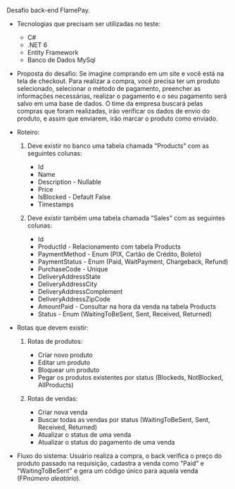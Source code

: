 Desafio back-end FlamePay.

- Tecnologias que precisam ser utilizadas no teste:
  - C#
  - .NET 6
  - Entity Framework
  - Banco de Dados MySql

- Proposta do desafio:
Se imagine comprando em um site e você está na tela de checkout. Para realizar a compra, você precisa ter um produto selecionado, selecionar o método de pagamento, preencher as informações necessárias, realizar o pagamento e o seu pagamento será salvo em uma base de dados.
O time da empresa buscará pelas compras que foram realizadas, irão verificar os dados de envio do produto, e assim que enviarem, irão marcar o produto como enviado.

- Roteiro:
  1. Deve existir no banco uma tabela chamada "Products" com as seguintes colunas:
     - Id
     - Name
     - Description - Nullable
     - Price
     - IsBlocked - Default False
     - Timestamps
     
  2. Deve existir também uma tabela chamada "Sales" com as seguintes colunas:
     - Id
     - ProductId - Relacionamento com tabela Products
     - PaymentMethod - Enum (PIX, Cartão de Crédito, Boleto)
     - PaymentStatus - Enum (Paid, WaitPayment, Chargeback, Refund)
     - PurchaseCode - Unique
     - DeliveryAddressState
     - DeliveryAddressCity
     - DeliveryAddressComplement
     - DeliveryAddressZipCode
     - AmountPaid - Consultar na hora da venda na tabela Products
     - Status - Enum (WaitingToBeSent, Sent, Received, Returned)

- Rotas que devem existir:
  1. Rotas de produtos:
     - Criar novo produto
     - Editar um produto
     - Bloquear um produto
     - Pegar os produtos existentes por status (Blockeds, NotBlocked, AllProducts)

  2. Rotas de vendas:
     - Criar nova venda
     - Buscar todas as vendas por status (WaitingToBeSent, Sent, Received, Returned)
     - Atualizar o status de uma venda
     - Atualizar o status do pagamento de uma venda

- Fluxo do sistema:
  Usuário realiza a compra, o back verifica o preço do produto passado na requisição, cadastra a venda como "Paid" e "WaitingToBeSent" e gera um código único para aquela venda (FP*número aleatório*).
